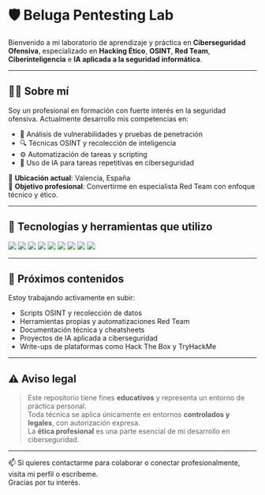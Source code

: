 # 🛡️ Beluga Pentesting Lab

Bienvenido a mi laboratorio de aprendizaje y práctica en **Ciberseguridad Ofensiva**, especializado en **Hacking Ético**, **OSINT**, **Red Team**, **Ciberinteligencia** e **IA aplicada a la seguridad informática**.

---

## 👨‍💻 Sobre mí

Soy un profesional en formación con fuerte interés en la seguridad ofensiva. Actualmente desarrollo mis competencias en:

- 🧠 Análisis de vulnerabilidades y pruebas de penetración
- 🔍 Técnicas OSINT y recolección de inteligencia
- ⚙️ Automatización de tareas y scripting
- 🤖 Uso de IA para tareas repetitivas en ciberseguridad

📍 **Ubicación actual**: Valencia, España  
🎯 **Objetivo profesional**: Convertirme en especialista Red Team con enfoque técnico y ético.

---

## 🧰 Tecnologías y herramientas que utilizo

<p align="left">
  <img src="https://img.shields.io/badge/Python-3776AB?style=for-the-badge&logo=python&logoColor=white"/>
  <img src="https://img.shields.io/badge/Bash-4EAA25?style=for-the-badge&logo=gnubash&logoColor=white"/>
  <img src="https://img.shields.io/badge/Kali_Linux-557C94?style=for-the-badge&logo=kalilinux&logoColor=white"/>
  <img src="https://img.shields.io/badge/Burp_Suite-ff4400?style=for-the-badge&logo=burpsuite&logoColor=white"/>
  <img src="https://img.shields.io/badge/Metasploit-003a70?style=for-the-badge"/>
  <img src="https://img.shields.io/badge/Nmap-000000?style=for-the-badge"/>
  <img src="https://img.shields.io/badge/TheHarvester-6a1b9a?style=for-the-badge"/>
  <img src="https://img.shields.io/badge/Amass-1976D2?style=for-the-badge"/>
  <img src="https://img.shields.io/badge/TryHackMe-EF3C3C?style=for-the-badge&logo=tryhackme&logoColor=white"/>
</p>

---

## 📁 Próximos contenidos

Estoy trabajando activamente en subir:

- Scripts OSINT y recolección de datos
- Herramientas propias y automatizaciones Red Team
- Documentación técnica y cheatsheets
- Proyectos de IA aplicada a ciberseguridad
- Write-ups de plataformas como Hack The Box y TryHackMe

---

## ⚠️ Aviso legal

> Este repositorio tiene fines **educativos** y representa un entorno de práctica personal.  
> Toda técnica se aplica únicamente en entornos **controlados y legales**, con autorización expresa.  
> La **ética profesional** es una parte esencial de mi desarrollo en ciberseguridad.

---

📫 Si quieres contactarme para colaborar o conectar profesionalmente, visita mi perfil o escríbeme.  
Gracias por tu interés.
